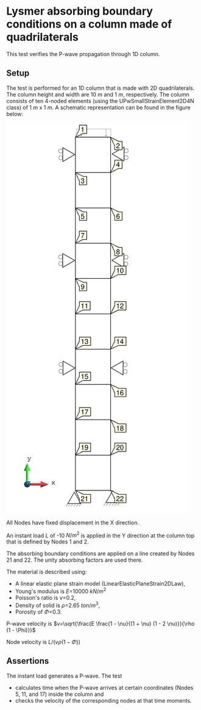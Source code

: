 # Lysmer absorbing boundary conditions on a column made of quadrilaterals

This test verifies the P-wave propagation through 1D column.  

## Setup

The test is performed for an 1D column that is made with 2D quadrilaterals. The column height and width are 10 $m$ and 1 $m$, respectively.
The column consists of ten 4-noded elements (using the UPwSmallStrainElement2D4N class) of 1 $m$ x 1 $m$. A
schematic representation can be found in the figure below:

![MeshStructure](MeshStructure.svg)

All Nodes have fixed displacement in the X direction. 

An instant load $L$ of -10 $N/m^2$ is applied in the Y direction at the column top that is defined by Nodes 1 and 2. 

The absorbing boundary conditions are applied on a line created by Nodes 21 and 22. The unity absorbing factors are used there.

The material is described using:

-   A linear elastic plane strain model (LinearElasticPlaneStrain2DLaw),
-   Young's modulus is $E$=10000 $kN/m^2$
-   Poisson's ratio is $\nu$=0.2,
-   Density of solid is $\rho$=2.65 $ton/m^3$,
-   Porosity of $\Phi$=0.3.

P-wave velocity is $v=\sqrt{\frac{E \frac{1 - \nu}{(1 + \nu) (1 - 2 \nu)}}{\rho (1 - \Phi)}}$

Node velocity is $L / (v \rho (1 - \Phi))$

## Assertions

The instant load generates a P-wave. The test 

-   calculates time when the P-wave arrives at certain coordinates (Nodes 5, 11, and 17) inside the column and
-   checks the velocity of the corresponding nodes at that time moments. 

